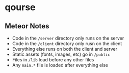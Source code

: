 # qourse

## Meteor Notes

* Code in the ```/server``` directory only runs on the server
* Code in the ```/client``` directory only rusn on the client
* Everything else runs on both the client and server
* Static assets (fonts, images, etc) go in ```/public```
* Files in ```/lib``` load before any other files
* Any ```main.*``` file is loaded after everything else
